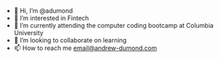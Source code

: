 - 👋 Hi, I’m @adumond
- 👀 I’m interested in Fintech
- 🌱 I’m currently attending the computer coding bootcamp at Columbia University
- 💞️ I’m looking to collaborate on learning 
- 📫 How to reach me email@andrew-dumond.com

<!---
adumond/adumond is a ✨ special ✨ repository because its `README.md` (this file) appears on your GitHub profile.
You can click the Preview link to take a look at your changes.
--->
